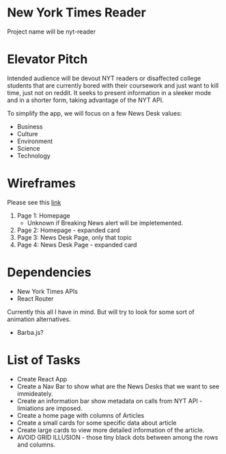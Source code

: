 # New York Times Reader
Project name will be nyt-reader

# Elevator Pitch
Intended audience will be devout NYT readers or disaffected college students that are currently bored with their coursework and just want to kill time, just not on reddit. It seeks to present information in a sleeker mode and in a shorter form, taking advantage of the NYT API.

To simplify the app, we will focus on a few News Desk values:
- Business
- Culture
- Environment
- Science
- Technology

# Wireframes
Please see this [link](wireframes.pdf)
1. Page 1: Homepage
    - Unknown if Breaking News alert will be impletemented.
1. Page 2: Homepage - expanded card
1. Page 3: News Desk Page, only that topic
1. Page 4: News Desk Page - expanded card

# Dependencies
- New York Times APIs
- React Router

Currently this all I have in mind. But will try to look for some sort of animation alternatives.

- Barba.js?

# List of Tasks
- Create React App
- Create a Nav Bar to show what are the News Desks that we want to see immideately.
- Create an information bar show metadata on calls from NYT API - limiations are imposed.
- Create a home page with columns of Articles
- Create a small cards for some specific data about article
- Create large cards to view more detailed information of the article.
- AVOID GRID ILLUSION - those tiny black dots between among the rows and columns.